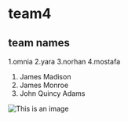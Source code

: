 # team4
## team names
1.omnia
2.yara
3.norhan
4.mostafa

1. James Madison
2. James Monroe
3. John Quincy Adams


![This is an image](https://myoctocat.com/assets/images/base-octocat.svg)
